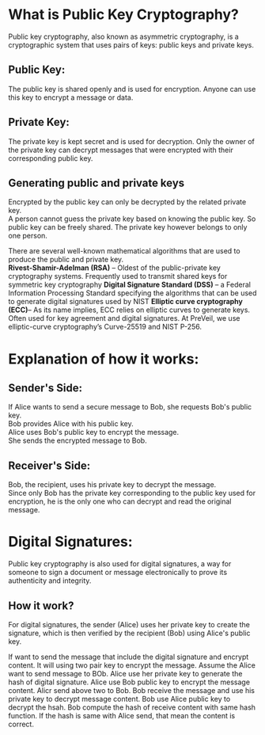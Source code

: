 # What is Public Key Cryptography?
Public key cryptography, also known as asymmetric cryptography, is a cryptographic system that uses pairs of keys: public keys and private keys.   

## Public Key:
The public key is shared openly and is used for encryption. Anyone can use this key to encrypt a message or data.  
## Private Key:
The private key is kept secret and is used for decryption. Only the owner of the private key can decrypt messages that were encrypted with their corresponding public key.  

## Generating public and private keys
Encrypted by the public key can only be decrypted by the related private key.  
A person cannot guess the private key based on knowing the public key. So public key can be freely shared. The private key however belongs to only one person.  

There are several well-known mathematical algorithms that are used to produce the public and private key.   
**Rivest-Shamir-Adelman (RSA)** – Oldest of the public-private key cryptography systems. Frequently used to transmit shared keys for symmetric key cryptography
**Digital Signature Standard (DSS)** – a Federal Information Processing Standard specifying the algorithms that can be used to generate digital signatures used by NIST
**Elliptic curve cryptography (ECC)**– As its name implies, ECC relies on elliptic curves to generate keys. Often used for key agreement and digital signatures. At PreVeil, we use elliptic-curve cryptography’s Curve-25519 and NIST P-256.


# Explanation of how it works:
## Sender's Side:
If Alice wants to send a secure message to Bob, she requests Bob's public key.  
Bob provides Alice with his public key.  
Alice uses Bob's public key to encrypt the message.  
She sends the encrypted message to Bob.  

## Receiver's Side:
Bob, the recipient, uses his private key to decrypt the message.  
Since only Bob has the private key corresponding to the public key used for encryption, he is the only one who can decrypt and read the original message.  


# Digital Signatures:
Public key cryptography is also used for digital signatures, a way for someone to sign a document or message electronically to prove its authenticity and integrity.  

## How it work?
For digital signatures, the sender (Alice) uses her private key to create the signature, which is then verified by the recipient (Bob) using Alice's public key.  

If want to send the message that include the digital signature and encrypt content.
It will using two pair key to encrypt the message.
Assume the Alice want to send message to BOb.
Alice use her private key to generate the hash of digital signature.
Alice use Bob public key to encrypt the message content.
Alicr send above two to Bob.
Bob receive the message and use his private key to decrypt message content.
Bob use Alice public key to decrypt the hsah.
Bob compute the hash of receive content with same hash function.
If the hash is same with Alice send, that mean the content is correct.






























